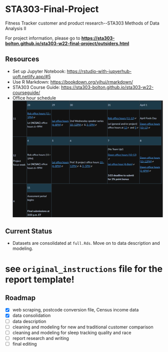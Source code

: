 # STA303-Final-Project
Fitness Tracker customer and product research--STA303 Methods of Data Analysis II

For project information, please go to **https://sta303-bolton.github.io/sta303-w22-final-project/outsiders.html**

## Resources
* Set up Jupyter Notebook: https://rstudio-with-jupyerhub-uoft.netlify.app/#5
* Use R Markdown: https://bookdown.org/yihui/rmarkdown/
* STA303 Course Guide: https://sta303-bolton.github.io/sta303-w22-courseguide/
* Office hour schedule
[![Office hour schedule](https://github.com/SherryLuXM/STA303-Final-Project/blob/main/Office%20Hour.png)](https://q.utoronto.ca/courses/253305/pages/office-hours)


## Current Status
* Datasets are consolidated at `full.Rds`. Move on to data description and modeling.

# see `original_instructions` file for the report template!

## Roadmap
- [x] web scraping, postcode conversion file, Census income data
- [x] data consolidation
- [ ] data description
- [ ] cleaning and modeling for new and traditional customer comparison
- [ ] cleaning and modeling for sleep tracking quality and race
- [ ] report research and writing
- [ ] final editing
